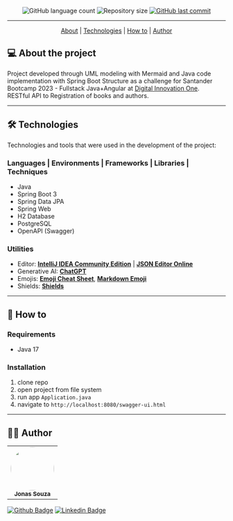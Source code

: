 <p align="center">
  <img alt="GitHub language count" src="https://img.shields.io/github/languages/count/jonasmzsouza/dio-bookshelf-api?style=flat-square&color=f1783f">
  <img alt="Repository size" src="https://img.shields.io/github/repo-size/jonasmzsouza/dio-bookshelf-api?style=flat-square&color=1f6feb">
  <a href="https://github.com/jonasmzsouza/dio-bookshelf-api/commits/main">
    <img alt="GitHub last commit" src="https://img.shields.io/github/last-commit/jonasmzsouza/dio-bookshelf-api/main?style=flat-square&color=2f74c0">
  </a>
</p>

<hr>

<p align="center">
  <a href="#-about-the-project">About</a> |
  <a href="#-technologies">Technologies</a> | 
  <a href="#-how-to">How to</a> | 
  <a href="#-author">Author</a> 
</p>

## 💻 About the project

Project developed through UML modeling with Mermaid and Java code implementation with Spring Boot Structure as a challenge for Santander Bootcamp 2023 - Fullstack Java+Angular at [Digital Innovation One](https://www.dio.me/).<br>
RESTful API to Registration of books and authors.

---

## 🛠 Technologies

Technologies and tools that were used in the development of the project:

### **Languages | Environments | Frameworks | Libraries | Techniques**

- Java
- Spring Boot 3
- Spring Data JPA
- Spring Web
- H2 Database
- PostgreSQL
- OpenAPI (Swagger)

### **Utilities**

- Editor: **[IntelliJ IDEA Community Edition](https://www.jetbrains.com/idea/)** | **[JSON Editor Online](https://jsoneditoronline.org/)**
- Generative AI: **[ChatGPT](https://chat.openai.com/)**
- Emojis: **[Emoji Cheat Sheet](https://github.com/ikatyang/emoji-cheat-sheet)**, **[Markdown Emoji](https://gist.github.com/rxaviers/7360908)**
- Shields: **[Shields](https://shields.io/)**

---

## 🔧 How to

### Requirements
- Java 17

### Installation
1. clone repo
2. open project from file system
3. run app `Application.java`
4. navigate to `http://localhost:8080/swagger-ui.html`

---

## 👨‍💻 Author

<table>
  <tr>
    <td align="center">
      <a href="https://jonasmzsouza.github.io/">
         <img style="border-radius: 50%;" src="https://avatars.githubusercontent.com/u/61324433?v=4" width="100px;" alt=""/>
         <br />
         <sub><b>Jonas Souza</b></sub>
      </a>
    </td>
  </tr>
</table>
 
[![Github Badge](https://img.shields.io/badge/-jonasmzsouza-3e4957?style=flat-square&logo=Github&logoColor=white&link=https://github.com/jonasmzsouza)](https://github.com/jonasmzsouza) [![Linkedin Badge](https://img.shields.io/badge/-jonasmzsouza-blue?style=flat-square&logo=Linkedin&logoColor=white&link=https://www.linkedin.com/in/jonasmzsouza/)](https://www.linkedin.com/in/jonasmzsouza/)
